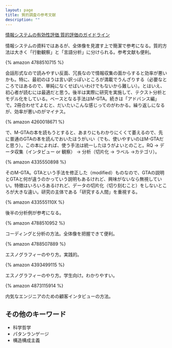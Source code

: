 ```yaml
---
layout: page
title: 質的調査の参考文献
description: ""
---
```


<div class=amazon_tag>
<a href="http://ipsj-is.jp/%E9%96%A2%E9%80%A3%E6%B4%BB%E5%8B%95/%E6%83%85%E5%A0%B1%E3%82%B7%E3%82%B9%E3%83%86%E3%83%A0%E3%81%AE%E6%9C%89%E5%8A%B9%E6%80%A7%E8%A9%95%E4%BE%A1%E6%89%8B%E6%B3%95%E5%88%86%E7%A7%91%E4%BC%9A/%E8%B3%AA%E7%9A%84%E8%A9%95%E4%BE%A1%E3%82%AC%E3%82%A4%E3%83%89%E3%83%A9%E3%82%A4%E3%83%B3/">情報システムの有効性評価 質的評価のガイドライン</a>
</div>

情報システムの資料ではあるが、全体像を見渡す上で簡潔で参考になる。質的方法は大きく「行動観察」と「言語分析」に分けられる。参考文献も便利。

{% amazon 4788510715 %}

会話形式なので読みやすい反面、冗長なので情報収集の面からすると効率が悪いかも。特に、最初のほうは言い訳っぽいところが満載でうんざりする（必要なところではあるので、単純になくせばいいわけでもないから難しい）。とはいえ、初心者が読むには最適だと思う。後半は実際に研究を実施して、テクスト分析とモデル化をしている。ベースとなる手法はM-GTA。続きは「アドバンス編」で。2冊合わせてよむと、だいたいこんな感じってのがわかる。繰り返しになるが、効率が悪いのがマイナス。

{% amazon 4260018671 %}

で、M-GTAの本を読もうとすると、あまりにもわかりにくくて萎えるので、先に普通のGTAの本を読んでおいたほうがいい（でも、使いやすいのはM-GTAだと思う）。この本によれば、使う手法は統一したほうがよいとのこと。RQ → データ収集（インタビュー or 観察） → 分析（切片化 → ラベル →カテゴリ）。

{% amazon 4335550898 %}

そのM-GTA。GTAという手法を修正した（modified）ものなので、GTAの説明とGTAと何が違うのかっていう説明もあるけれど、興味がないなら無視していい。特徴はいろいろあるけれど、データの切片化（切り刻むこと）をしないところが大きな違い。研究の主体である「研究する人間」を重視する。

{% amazon 433555110X %}

後半の分析例が参考になる。

{% amazon 4788510952 %}

コーディングと分析の方法。全体像を把握できて便利。

{% amazon 4788507889 %}

エスノグラフィーのやり方。実践的。

{% amazon 4393499115 %}

エスノグラフィーのやり方。学生向け。わかりやすい。

{% amazon 4873115914 %}

内気なエンジニアのための顧客インタビューの方法。

## その他のキーワード

* 科学哲学
* パタンランゲージ
* 構造構成主義

